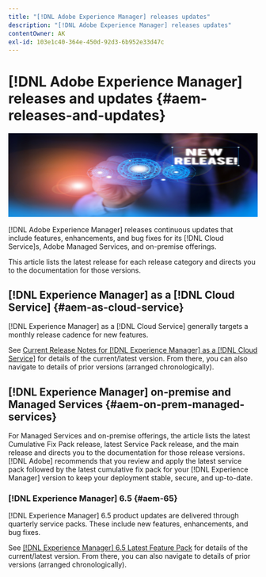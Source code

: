 ```yaml
---
title: "[!DNL Adobe Experience Manager] releases updates"
description: "[!DNL Adobe Experience Manager] releases updates"
contentOwner: AK
exl-id: 103e1c40-364e-450d-92d3-6b952e33d47c
---
```

# [!DNL Adobe Experience Manager] releases and updates {#aem-releases-and-updates}

![[!DNL Experience Manager] new releases](assets/new-aem-releases1.jpeg)

[!DNL Adobe Experience Manager] releases continuous updates that include features, enhancements, and bug fixes for its [!DNL Cloud Service]s, Adobe Managed Services, and on-premise offerings.

This article lists the latest release for each release category and directs you to the documentation for those versions.

## [!DNL Experience Manager] as a [!DNL Cloud Service] {#aem-as-cloud-service}

[!DNL Experience Manager] as a [!DNL Cloud Service] generally targets a monthly release cadence for new features.

See [Current Release Notes for [!DNL Experience Manager] as a [!DNL Cloud Service]](https://experienceleague.adobe.com/en/docs/experience-manager-cloud-service/content/release-notes/release-notes/release-notes-current) for details of the current/latest version. From there, you can also navigate to details of prior versions (arranged chronologically).

## [!DNL Experience Manager] on-premise and Managed Services {#aem-on-prem-managed-services}

For Managed Services and on-premise offerings, the article lists the latest Cumulative Fix Pack release, latest Service Pack release, and the main release and directs you to the documentation for those release versions. [!DNL Adobe] recommends that you review and apply the latest service pack followed by the latest cumulative fix pack for your [!DNL Experience Manager] version to keep your deployment stable, secure, and up-to-date.

### [!DNL Experience Manager] 6.5 {#aem-65}

[!DNL Experience Manager] 6.5 product updates are delivered through quarterly service packs. These include new features, enhancements, and bug fixes.

See [[!DNL Experience Manager] 6.5 Latest Feature Pack](https://experienceleague.adobe.com/en/docs/experience-manager-65/content/release-notes/release-notes) for details of the current/latest version. From there, you can also navigate to details of prior versions (arranged chronologically).
